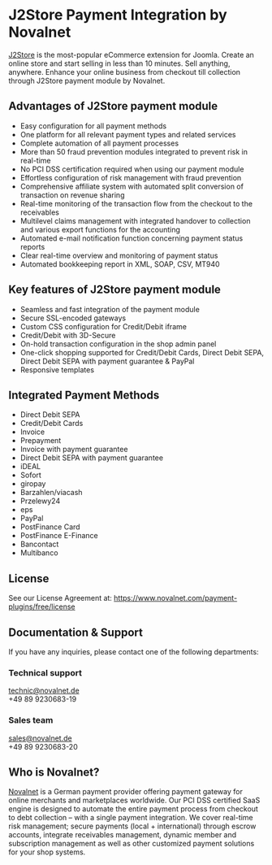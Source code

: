 # J2Store Payment Integration by Novalnet
<a href="https://www.novalnet.com/modul/j2store">J2Store</a> is the most-popular eCommerce extension for Joomla. Create an online store and start selling in less than 10 minutes. Sell anything, anywhere. Enhance your online business from checkout till collection through J2Store payment module by Novalnet. 

## Advantages of J2Store payment module
   * Easy configuration for all payment methods
   * One platform for all relevant payment types and related services
   * Complete automation of all payment processes
   * More than 50 fraud prevention modules integrated to prevent risk in real-time
   * No PCI DSS certification required when using our payment module
   * Effortless configuration of risk management with fraud prevention
   * Comprehensive affiliate system with automated split conversion of transaction on revenue sharing
   * Real-time monitoring of the transaction flow from the checkout to the receivables
   * Multilevel claims management with integrated handover to collection and various export functions for the accounting
   * Automated e-mail notification function concerning payment status reports
   * Clear real-time overview and monitoring of payment status
   * Automated bookkeeping report in XML, SOAP, CSV, MT940
   
 ## Key features of J2Store payment module
 - Seamless and fast integration of the payment module
 - Secure SSL-encoded gateways
 - Custom CSS configuration for Credit/Debit iframe
 - Credit/Debit with 3D-Secure
 - On-hold transaction configuration in the shop admin panel
 - One-click shopping supported for Credit/Debit Cards, Direct Debit SEPA, Direct Debit SEPA with payment guarantee & PayPal
 - Responsive templates

## Integrated Payment Methods

- Direct Debit SEPA
- Credit/Debit Cards
- Invoice
- Prepayment
- Invoice with payment guarantee
- Direct Debit SEPA with payment guarantee
- iDEAL
- Sofort
- giropay
- Barzahlen/viacash
- Przelewy24
- eps
- PayPal
- PostFinance Card
- PostFinance E-Finance
- Bancontact
- Multibanco

## License
See our License Agreement at: https://www.novalnet.com/payment-plugins/free/license

## Documentation & Support
If you have any inquiries, please contact one of the following departments:
### Technical support
technic@novalnet.de<br>
+49 89 9230683-19<br>
### Sales team
sales@novalnet.de<br>
+49 89 9230683-20<br>

## Who is Novalnet?
<a href="https://www.novalnet.de/">Novalnet</a> is a German payment provider offering payment gateway for online merchants and marketplaces worldwide. Our PCI DSS certified SaaS engine is designed to automate the entire payment process from checkout to debt collection – with a single payment integration. We cover real-time risk management; secure payments (local + international) through escrow accounts, integrate receivables management, dynamic member and subscription management as well as other customized payment solutions for your shop systems.
